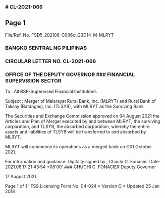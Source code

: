 ### # CL-2021-066

## Page 1

File/Ref. No. FSD5-202108-O006d_G3D14-M-MLRYT

### BANGKO SENTRAL NG PILIPINAS

### CIRCULAR LETTER NO. CL-2021-066

### OFFICE OF THE DEPUTY GOVERNOR ### FINANCIAL SUPERVISION SECTOR

To : All BSP-Supervised Financial Institutions

Subject : Merger of Malarayat Rural Bank, Inc. (MLRYT) and Rural Bank of Talisay (Batangas), Inc. (TLSYB), with MLRYT as the Surviving Bank

The Securities and Exchange Commission approved on 04 August 2021 the Articles and Plan of Merger executed by and between MLRYT, the surviving corporation, and TLSYB, the absorbed corporation, whereby the entire assets and liabilities of TLSYB will be transferred to and absorbed by MLRYT.

MLRYT will commence its operations as a merged bank on O01 October 2021.

For information and guidance. Digitally signed by , Chuchi G. Fonacier Date: 2021.08.17 21:43:54 +08'00' ### CHUCHI G. FONACIER Deputy Governor

17 August 2021

Page 1 of 1 ’ FSS Licensing Form No. 04-024 * Version O * Updated 25 Jan 2018 